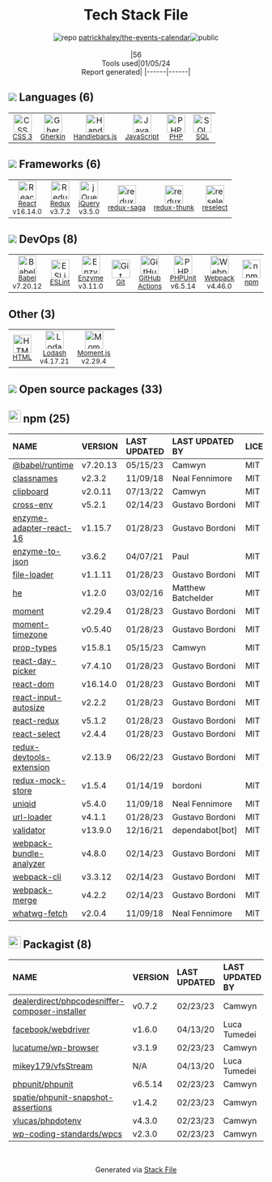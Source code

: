 <!--
&lt;--- Readme.md Snippet without images Start ---&gt;
## Tech Stack
patrickhaley/the-events-calendar is built on the following main stack:

- [PHP](http://www.php.net/) – Languages
- [React](https://reactjs.org/) – Javascript UI Libraries
- [jQuery](http://jquery.com/) – Javascript UI Libraries
- [Handlebars.js](http://handlebarsjs.com/) – Templating Languages & Extensions
- [JavaScript](https://developer.mozilla.org/en-US/docs/Web/JavaScript) – Languages
- [PHPUnit](https://phpunit.de/) – Testing Frameworks
- [Webpack](http://webpack.js.org) – JS Build Tools / JS Task Runners
- [SQL](https://en.wikipedia.org/wiki/SQL) – Languages
- [Lodash](https://lodash.com) – Javascript Utilities & Libraries
- [Gherkin](https://cucumber.io/docs/gherkin/reference/) – Languages
- [Babel](http://babeljs.io/) – JavaScript Compilers
- [ESLint](http://eslint.org/) – Code Review
- [Moment.js](http://momentjs.com/) – Javascript Utilities & Libraries
- [Redux](https://redux.js.org/) – State Management Library
- [Enzyme](https://enzymejs.github.io/enzyme/) – Javascript Testing Framework
- [redux-thunk](https://github.com/gaearon/redux-thunk) – State Management Library
- [redux-saga](https://redux-saga.github.io) – State Management Library
- [reselect](https://github.com/reactjs/reselect) – State Management Library
- [GitHub Actions](https://github.com/features/actions) – Continuous Integration

Full tech stack [here](/techstack.md)

&lt;--- Readme.md Snippet without images End ---&gt;

&lt;--- Readme.md Snippet with images Start ---&gt;
## Tech Stack
patrickhaley/the-events-calendar is built on the following main stack:

- <img width='25' height='25' src='https://img.stackshare.io/service/991/hwUcGZ41_400x400.jpg' alt='PHP'/> [PHP](http://www.php.net/) – Languages
- <img width='25' height='25' src='https://img.stackshare.io/service/1020/OYIaJ1KK.png' alt='React'/> [React](https://reactjs.org/) – Javascript UI Libraries
- <img width='25' height='25' src='https://img.stackshare.io/service/1021/lxEKmMnB_400x400.jpg' alt='jQuery'/> [jQuery](http://jquery.com/) – Javascript UI Libraries
- <img width='25' height='25' src='https://img.stackshare.io/service/1143/Handlebars.png' alt='Handlebars.js'/> [Handlebars.js](http://handlebarsjs.com/) – Templating Languages & Extensions
- <img width='25' height='25' src='https://img.stackshare.io/service/1209/javascript.jpeg' alt='JavaScript'/> [JavaScript](https://developer.mozilla.org/en-US/docs/Web/JavaScript) – Languages
- <img width='25' height='25' src='https://img.stackshare.io/service/1616/1_WsEnddd5Y4EgEHsT054kUQ.jpeg' alt='PHPUnit'/> [PHPUnit](https://phpunit.de/) – Testing Frameworks
- <img width='25' height='25' src='https://img.stackshare.io/service/1682/IMG_4636.PNG' alt='Webpack'/> [Webpack](http://webpack.js.org) – JS Build Tools / JS Task Runners
- <img width='25' height='25' src='https://img.stackshare.io/service/2271/default_068d33483bba6b81ee13fbd4dc7aab9780896a54.png' alt='SQL'/> [SQL](https://en.wikipedia.org/wiki/SQL) – Languages
- <img width='25' height='25' src='https://img.stackshare.io/service/2438/lodash.png' alt='Lodash'/> [Lodash](https://lodash.com) – Javascript Utilities & Libraries
- <img width='25' height='25' src='https://img.stackshare.io/service/2460/default_aff27c02548fadb1b7e6f85a2b0da1c5dca5cc08.png' alt='Gherkin'/> [Gherkin](https://cucumber.io/docs/gherkin/reference/) – Languages
- <img width='25' height='25' src='https://img.stackshare.io/service/2739/-1wfGjNw.png' alt='Babel'/> [Babel](http://babeljs.io/) – JavaScript Compilers
- <img width='25' height='25' src='https://img.stackshare.io/service/3337/Q4L7Jncy.jpg' alt='ESLint'/> [ESLint](http://eslint.org/) – Code Review
- <img width='25' height='25' src='https://img.stackshare.io/service/3643/Xrtdc94q_400x400.png' alt='Moment.js'/> [Moment.js](http://momentjs.com/) – Javascript Utilities & Libraries
- <img width='25' height='25' src='https://img.stackshare.io/service/4074/13142323.png' alt='Redux'/> [Redux](https://redux.js.org/) – State Management Library
- <img width='25' height='25' src='https://img.stackshare.io/service/4488/default_87e6ca3fa146a959af95ccf3df1ec550eb434129.png' alt='Enzyme'/> [Enzyme](https://enzymejs.github.io/enzyme/) – Javascript Testing Framework
- <img width='25' height='25' src='https://img.stackshare.io/service/5448/13142323.png' alt='redux-thunk'/> [redux-thunk](https://github.com/gaearon/redux-thunk) – State Management Library
- <img width='25' height='25' src='https://img.stackshare.io/no-img-open-source.png' alt='redux-saga'/> [redux-saga](https://redux-saga.github.io) – State Management Library
- <img width='25' height='25' src='https://img.stackshare.io/service/7757/13142323.png' alt='reselect'/> [reselect](https://github.com/reactjs/reselect) – State Management Library
- <img width='25' height='25' src='https://img.stackshare.io/service/11563/actions.png' alt='GitHub Actions'/> [GitHub Actions](https://github.com/features/actions) – Continuous Integration

Full tech stack [here](/techstack.md)

&lt;--- Readme.md Snippet with images End ---&gt;
-->
<div align="center">

# Tech Stack File
![](https://img.stackshare.io/repo.svg "repo") [patrickhaley/the-events-calendar](https://github.com/patrickhaley/the-events-calendar)![](https://img.stackshare.io/public_badge.svg "public")
<br/><br/>
|56<br/>Tools used|01/05/24 <br/>Report generated|
|------|------|
</div>

## <img src='https://img.stackshare.io/languages.svg'/> Languages (6)
<table><tr>
  <td align='center'>
  <img width='36' height='36' src='https://img.stackshare.io/service/6727/css.png' alt='CSS 3'>
  <br>
  <sub><a href="https://developer.mozilla.org/en-US/docs/Web/CSS/CSS3">CSS 3</a></sub>
  <br>
  <sub></sub>
</td>

<td align='center'>
  <img width='36' height='36' src='https://img.stackshare.io/service/2460/default_aff27c02548fadb1b7e6f85a2b0da1c5dca5cc08.png' alt='Gherkin'>
  <br>
  <sub><a href="https://cucumber.io/docs/gherkin/reference/">Gherkin</a></sub>
  <br>
  <sub></sub>
</td>

<td align='center'>
  <img width='36' height='36' src='https://img.stackshare.io/service/1143/Handlebars.png' alt='Handlebars.js'>
  <br>
  <sub><a href="http://handlebarsjs.com/">Handlebars.js</a></sub>
  <br>
  <sub></sub>
</td>

<td align='center'>
  <img width='36' height='36' src='https://img.stackshare.io/service/1209/javascript.jpeg' alt='JavaScript'>
  <br>
  <sub><a href="https://developer.mozilla.org/en-US/docs/Web/JavaScript">JavaScript</a></sub>
  <br>
  <sub></sub>
</td>

<td align='center'>
  <img width='36' height='36' src='https://img.stackshare.io/service/991/hwUcGZ41_400x400.jpg' alt='PHP'>
  <br>
  <sub><a href="http://www.php.net/">PHP</a></sub>
  <br>
  <sub></sub>
</td>

<td align='center'>
  <img width='36' height='36' src='https://img.stackshare.io/service/2271/default_068d33483bba6b81ee13fbd4dc7aab9780896a54.png' alt='SQL'>
  <br>
  <sub><a href="https://en.wikipedia.org/wiki/SQL">SQL</a></sub>
  <br>
  <sub></sub>
</td>

</tr>
</table>

## <img src='https://img.stackshare.io/frameworks.svg'/> Frameworks (6)
<table><tr>
  <td align='center'>
  <img width='36' height='36' src='https://img.stackshare.io/service/1020/OYIaJ1KK.png' alt='React'>
  <br>
  <sub><a href="https://reactjs.org/">React</a></sub>
  <br>
  <sub>v16.14.0</sub>
</td>

<td align='center'>
  <img width='36' height='36' src='https://img.stackshare.io/service/4074/13142323.png' alt='Redux'>
  <br>
  <sub><a href="https://redux.js.org/">Redux</a></sub>
  <br>
  <sub>v3.7.2</sub>
</td>

<td align='center'>
  <img width='36' height='36' src='https://img.stackshare.io/service/1021/lxEKmMnB_400x400.jpg' alt='jQuery'>
  <br>
  <sub><a href="http://jquery.com/">jQuery</a></sub>
  <br>
  <sub>v3.5.0</sub>
</td>

<td align='center'>
  <img width='36' height='36' src='https://img.stackshare.io/no-img-open-source.png' alt='redux-saga'>
  <br>
  <sub><a href="https://redux-saga.github.io">redux-saga</a></sub>
  <br>
  <sub></sub>
</td>

<td align='center'>
  <img width='36' height='36' src='https://img.stackshare.io/service/5448/13142323.png' alt='redux-thunk'>
  <br>
  <sub><a href="https://github.com/gaearon/redux-thunk">redux-thunk</a></sub>
  <br>
  <sub></sub>
</td>

<td align='center'>
  <img width='36' height='36' src='https://img.stackshare.io/service/7757/13142323.png' alt='reselect'>
  <br>
  <sub><a href="https://github.com/reactjs/reselect">reselect</a></sub>
  <br>
  <sub></sub>
</td>

</tr>
</table>

## <img src='https://img.stackshare.io/devops.svg'/> DevOps (8)
<table><tr>
  <td align='center'>
  <img width='36' height='36' src='https://img.stackshare.io/service/2739/-1wfGjNw.png' alt='Babel'>
  <br>
  <sub><a href="http://babeljs.io/">Babel</a></sub>
  <br>
  <sub>v7.20.12</sub>
</td>

<td align='center'>
  <img width='36' height='36' src='https://img.stackshare.io/service/3337/Q4L7Jncy.jpg' alt='ESLint'>
  <br>
  <sub><a href="http://eslint.org/">ESLint</a></sub>
  <br>
  <sub></sub>
</td>

<td align='center'>
  <img width='36' height='36' src='https://img.stackshare.io/service/4488/default_87e6ca3fa146a959af95ccf3df1ec550eb434129.png' alt='Enzyme'>
  <br>
  <sub><a href="https://enzymejs.github.io/enzyme/">Enzyme</a></sub>
  <br>
  <sub>v3.11.0</sub>
</td>

<td align='center'>
  <img width='36' height='36' src='https://img.stackshare.io/service/1046/git.png' alt='Git'>
  <br>
  <sub><a href="http://git-scm.com/">Git</a></sub>
  <br>
  <sub></sub>
</td>

<td align='center'>
  <img width='36' height='36' src='https://img.stackshare.io/service/11563/actions.png' alt='GitHub Actions'>
  <br>
  <sub><a href="https://github.com/features/actions">GitHub Actions</a></sub>
  <br>
  <sub></sub>
</td>

<td align='center'>
  <img width='36' height='36' src='https://img.stackshare.io/service/1616/1_WsEnddd5Y4EgEHsT054kUQ.jpeg' alt='PHPUnit'>
  <br>
  <sub><a href="https://phpunit.de/">PHPUnit</a></sub>
  <br>
  <sub>v6.5.14</sub>
</td>

<td align='center'>
  <img width='36' height='36' src='https://img.stackshare.io/service/1682/IMG_4636.PNG' alt='Webpack'>
  <br>
  <sub><a href="http://webpack.js.org">Webpack</a></sub>
  <br>
  <sub>v4.46.0</sub>
</td>

<td align='center'>
  <img width='36' height='36' src='https://img.stackshare.io/service/1120/lejvzrnlpb308aftn31u.png' alt='npm'>
  <br>
  <sub><a href="https://www.npmjs.com/">npm</a></sub>
  <br>
  <sub></sub>
</td>

</tr>
</table>

## Other (3)
<table><tr>
  <td align='center'>
  <img width='36' height='36' src='https://img.stackshare.io/service/2270/no-img-open-source.png' alt='HTML'>
  <br>
  <sub><a href="http://">HTML</a></sub>
  <br>
  <sub></sub>
</td>

<td align='center'>
  <img width='36' height='36' src='https://img.stackshare.io/service/2438/lodash.png' alt='Lodash'>
  <br>
  <sub><a href="https://lodash.com">Lodash</a></sub>
  <br>
  <sub>v4.17.21</sub>
</td>

<td align='center'>
  <img width='36' height='36' src='https://img.stackshare.io/service/3643/Xrtdc94q_400x400.png' alt='Moment.js'>
  <br>
  <sub><a href="http://momentjs.com/">Moment.js</a></sub>
  <br>
  <sub>v2.29.4</sub>
</td>

</tr>
</table>


## <img src='https://img.stackshare.io/group.svg' /> Open source packages (33)</h2>

## <img width='24' height='24' src='https://img.stackshare.io/service/1120/lejvzrnlpb308aftn31u.png'/> npm (25)

|NAME|VERSION|LAST UPDATED|LAST UPDATED BY|LICENSE|VULNERABILITIES|
|:------|:------|:------|:------|:------|:------|
|[@babel/runtime](https://www.npmjs.com/@babel/runtime)|v7.20.13|05/15/23|Camwyn |MIT|N/A|
|[classnames](https://www.npmjs.com/classnames)|v2.3.2|11/09/18|Neal Fennimore |MIT|N/A|
|[clipboard](https://www.npmjs.com/clipboard)|v2.0.11|07/13/22|Camwyn |MIT|N/A|
|[cross-env](https://www.npmjs.com/cross-env)|v5.2.1|02/14/23|Gustavo Bordoni |MIT|N/A|
|[enzyme-adapter-react-16](https://www.npmjs.com/enzyme-adapter-react-16)|v1.15.7|01/28/23|Gustavo Bordoni |MIT|N/A|
|[enzyme-to-json](https://www.npmjs.com/enzyme-to-json)|v3.6.2|04/07/21|Paul |MIT|N/A|
|[file-loader](https://www.npmjs.com/file-loader)|v1.1.11|01/28/23|Gustavo Bordoni |MIT|N/A|
|[he](https://www.npmjs.com/he)|v1.2.0|03/02/16|Matthew Batchelder |MIT|N/A|
|[moment](https://www.npmjs.com/moment)|v2.29.4|01/28/23|Gustavo Bordoni |MIT|N/A|
|[moment-timezone](https://www.npmjs.com/moment-timezone)|v0.5.40|01/28/23|Gustavo Bordoni |MIT|N/A|
|[prop-types](https://www.npmjs.com/prop-types)|v15.8.1|05/15/23|Camwyn |MIT|N/A|
|[react-day-picker](https://www.npmjs.com/react-day-picker)|v7.4.10|01/28/23|Gustavo Bordoni |MIT|N/A|
|[react-dom](https://www.npmjs.com/react-dom)|v16.14.0|01/28/23|Gustavo Bordoni |MIT|N/A|
|[react-input-autosize](https://www.npmjs.com/react-input-autosize)|v2.2.2|01/28/23|Gustavo Bordoni |MIT|N/A|
|[react-redux](https://www.npmjs.com/react-redux)|v5.1.2|01/28/23|Gustavo Bordoni |MIT|N/A|
|[react-select](https://www.npmjs.com/react-select)|v2.4.4|01/28/23|Gustavo Bordoni |MIT|N/A|
|[redux-devtools-extension](https://www.npmjs.com/redux-devtools-extension)|v2.13.9|06/22/23|Gustavo Bordoni |MIT|N/A|
|[redux-mock-store](https://www.npmjs.com/redux-mock-store)|v1.5.4|01/14/19|bordoni |MIT|N/A|
|[uniqid](https://www.npmjs.com/uniqid)|v5.4.0|11/09/18|Neal Fennimore |MIT|N/A|
|[url-loader](https://www.npmjs.com/url-loader)|v4.1.1|01/28/23|Gustavo Bordoni |MIT|N/A|
|[validator](https://www.npmjs.com/validator)|v13.9.0|12/16/21|dependabot[bot] |MIT|N/A|
|[webpack-bundle-analyzer](https://www.npmjs.com/webpack-bundle-analyzer)|v4.8.0|02/14/23|Gustavo Bordoni |MIT|N/A|
|[webpack-cli](https://www.npmjs.com/webpack-cli)|v3.3.12|02/14/23|Gustavo Bordoni |MIT|N/A|
|[webpack-merge](https://www.npmjs.com/webpack-merge)|v4.2.2|02/14/23|Gustavo Bordoni |MIT|N/A|
|[whatwg-fetch](https://www.npmjs.com/whatwg-fetch)|v2.0.4|11/09/18|Neal Fennimore |MIT|N/A|


## <img width='24' height='24' src='https://img.stackshare.io/package_manager/1778/default_90cb8b66e85ae5b95928b10bb076ab6a27c7e151.png'/> Packagist (8)

|NAME|VERSION|LAST UPDATED|LAST UPDATED BY|LICENSE|VULNERABILITIES|
|:------|:------|:------|:------|:------|:------|
|[dealerdirect/phpcodesniffer-composer-installer](https://packagist.org/dealerdirect/phpcodesniffer-composer-installer)|v0.7.2|02/23/23|Camwyn |N/A|N/A|
|[facebook/webdriver](https://packagist.org/facebook/webdriver)|v1.6.0|04/13/20|Luca Tumedei |N/A|N/A|
|[lucatume/wp-browser](https://packagist.org/lucatume/wp-browser)|v3.1.9|02/23/23|Camwyn |N/A|N/A|
|[mikey179/vfsStream](https://packagist.org/mikey179/vfsStream)|N/A|04/13/20|Luca Tumedei |N/A|N/A|
|[phpunit/phpunit](https://packagist.org/phpunit/phpunit)|v6.5.14|02/23/23|Camwyn |N/A|N/A|
|[spatie/phpunit-snapshot-assertions](https://packagist.org/spatie/phpunit-snapshot-assertions)|v1.4.2|02/23/23|Camwyn |N/A|N/A|
|[vlucas/phpdotenv](https://packagist.org/vlucas/phpdotenv)|v4.3.0|02/23/23|Camwyn |N/A|N/A|
|[wp-coding-standards/wpcs](https://packagist.org/wp-coding-standards/wpcs)|v2.3.0|02/23/23|Camwyn |N/A|N/A|

<br/>
<div align='center'>

Generated via [Stack File](https://github.com/marketplace/stack-file)
